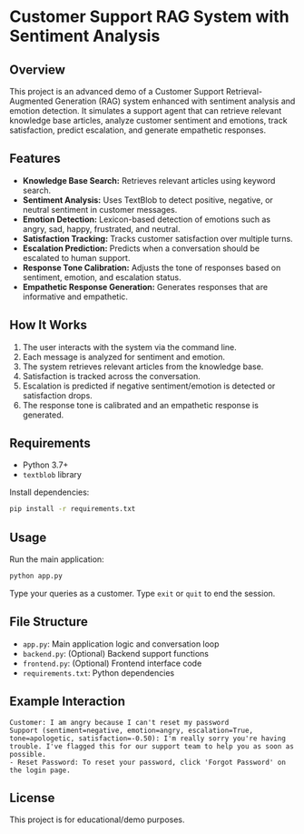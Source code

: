 # Customer Support RAG System with Sentiment Analysis

## Overview
This project is an advanced demo of a Customer Support Retrieval-Augmented Generation (RAG) system enhanced with sentiment analysis and emotion detection. It simulates a support agent that can retrieve relevant knowledge base articles, analyze customer sentiment and emotions, track satisfaction, predict escalation, and generate empathetic responses.

## Features
- **Knowledge Base Search:** Retrieves relevant articles using keyword search.
- **Sentiment Analysis:** Uses TextBlob to detect positive, negative, or neutral sentiment in customer messages.
- **Emotion Detection:** Lexicon-based detection of emotions such as angry, sad, happy, frustrated, and neutral.
- **Satisfaction Tracking:** Tracks customer satisfaction over multiple turns.
- **Escalation Prediction:** Predicts when a conversation should be escalated to human support.
- **Response Tone Calibration:** Adjusts the tone of responses based on sentiment, emotion, and escalation status.
- **Empathetic Response Generation:** Generates responses that are informative and empathetic.

## How It Works
1. The user interacts with the system via the command line.
2. Each message is analyzed for sentiment and emotion.
3. The system retrieves relevant articles from the knowledge base.
4. Satisfaction is tracked across the conversation.
5. Escalation is predicted if negative sentiment/emotion is detected or satisfaction drops.
6. The response tone is calibrated and an empathetic response is generated.

## Requirements
- Python 3.7+
- `textblob` library

Install dependencies:
```bash
pip install -r requirements.txt
```

## Usage
Run the main application:
```bash
python app.py
```
Type your queries as a customer. Type `exit` or `quit` to end the session.

## File Structure
- `app.py`: Main application logic and conversation loop
- `backend.py`: (Optional) Backend support functions
- `frontend.py`: (Optional) Frontend interface code
- `requirements.txt`: Python dependencies

## Example Interaction
```
Customer: I am angry because I can't reset my password
Support (sentiment=negative, emotion=angry, escalation=True, tone=apologetic, satisfaction=-0.50): I'm really sorry you're having trouble. I've flagged this for our support team to help you as soon as possible.
- Reset Password: To reset your password, click 'Forgot Password' on the login page.
```

## License
This project is for educational/demo purposes.
